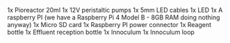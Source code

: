 

1x Pioreactor 20ml
1x 12V peristaltic pumps
1x 5mm LED cables
1x LED
1x A raspberry PI (we have a Raspberry Pi 4 Model B - 8GB RAM doing nothing anyway)
1x Micro SD card
1x Raspberry PI power connector
1x Reagent bottle
1x Effluent reception bottle
1x Innoculum
1x Innoculum loop